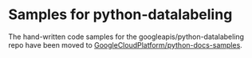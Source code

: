 # Samples for python-datalabeling

The hand-written code samples for the googleapis/python-datalabeling repo have been moved to
[GoogleCloudPlatform/python-docs-samples](https://github.com/GoogleCloudPlatform/python-docs-samples/tree/main/datalabeling/snippets).

